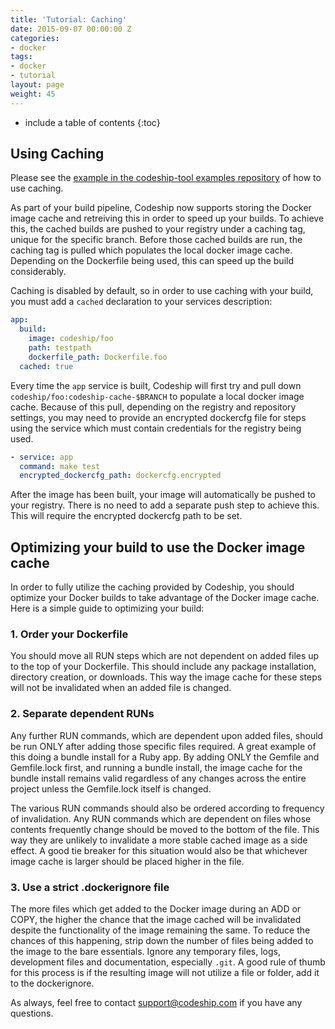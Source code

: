 ```yaml
---
title: 'Tutorial: Caching'
date: 2015-09-07 00:00:00 Z
categories:
- docker
tags:
- docker
- tutorial
layout: page
weight: 45
---
```


* include a table of contents
{:toc}

## Using Caching

Please see the [example in the codeship-tool examples repository](https://github.com/codeship/codeship-tool-examples/tree/master/17.caching) of how to use caching.

As part of your build pipeline, Codeship now supports storing the Docker image cache and retreiving this in order to speed up your builds. To achieve this, the cached builds are pushed to your registry under a caching tag, unique for the specific branch. Before those cached builds are run, the caching tag is pulled which populates the local docker image cache. Depending on the Dockerfile being used, this can speed up the build considerably.

Caching is disabled by default, so in order to use caching with your build, you must add a `cached` declaration to your services description:

```yml
app:
  build:
    image: codeship/foo
    path: testpath
    dockerfile_path: Dockerfile.foo
  cached: true
```

Every time the `app` service is built, Codeship will first try and pull down `codeship/foo:codeship-cache-$BRANCH` to populate a local docker image cache. Because of this pull, depending on the registry and repository settings, you may need to provide an encrypted dockercfg file for steps using the service which must contain credentials for the registry being used.

```yml
- service: app
  command: make test
  encrypted_dockercfg_path: dockercfg.encrypted
```

After the image has been built, your image will automatically be pushed to your registry. There is no need to add a separate push step to achieve this. This will require the encrypted dockercfg path to be set.

## Optimizing your build to use the Docker image cache

In order to fully utilize the caching provided by Codeship, you should optimize your Docker builds to take advantage of the Docker image cache. Here is a simple guide to optimizing your build:

### 1. Order your Dockerfile

You should move all RUN steps which are not dependent on added files up to the top of your Dockerfile. This should include any package installation, directory creation, or downloads. This way the image cache for these steps will not be invalidated when an added file is changed.

### 2. Separate dependent RUNs

Any further RUN commands, which are dependent upon added files, should be run ONLY after adding those specific files required. A great example of this doing a bundle install for a Ruby app. By adding ONLY the Gemfile and Gemfile.lock first, and running a bundle install, the image cache for the bundle install remains valid regardless of any changes across the entire project unless the Gemfile.lock itself is changed.

The various RUN commands should also be ordered according to frequency of invalidation. Any RUN commands which are dependent on files whose contents frequently change should be moved to the bottom of the file. This way they are unlikely to invalidate a more stable cached image as a side effect. A good tie breaker for this situation would also be that whichever image cache is larger should be placed higher in the file.

### 3. Use a strict .dockerignore file

The more files which get added to the Docker image during an ADD or COPY, the higher the chance that the image cached will be invalidated despite the functionality of the image remaining the same. To reduce the chances of this happening, strip down the number of files being added to the image to the bare essentials. Ignore any temporary files, logs, development files and documentation, especially `.git`. A good rule of thumb for this process is if the resulting image will not utilize a file or folder, add it to the dockerignore.

As always, feel free to contact [support@codeship.com](mailto:support@codeship.com) if you have any questions.
